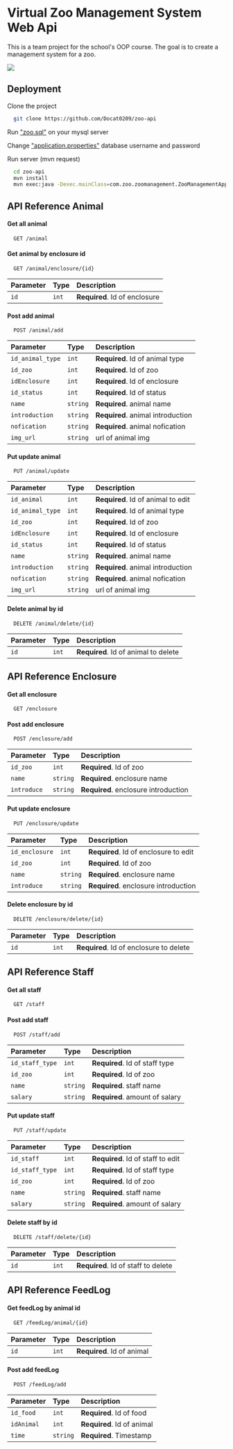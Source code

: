 
# Virtual Zoo Management System Web Api

This is a team project for the school's OOP course. The goal is to create a management system for a zoo.

![](https://hackmd.io/_uploads/BkA37eDvp.png)

## Deployment

Clone the project

```bash
  git clone https://github.com/Docat0209/zoo-api
```

Run ["zoo.sql"](./zoo.sql) on your mysql server

Change ["application.properties"](./src/main/resources/application.properties) database username and password

Run server (mvn request)

```bash
  cd zoo-api
  mvn install
  mvn exec:java -Dexec.mainClass=com.zoo.zoomanagement.ZooManagementApplication
```

## API Reference Animal

#### Get all animal

```http
  GET /animal
```

#### Get animal by enclosure id

```http
  GET /animal/enclosure/{id}
```

| Parameter | Type     | Description                        |
| :-------- | :------- | :--------------------------------  |
| `id`      | `int`    | **Required**. Id of enclosure      |

#### Post add animal

```http
  POST /animal/add
```

| Parameter         | Type      | Description                       |
| :--------         | :-------  | :-------------------------------- |
| `id_animal_type`  | `int`     | **Required**. Id of animal type   |
| `id_zoo`          | `int`     | **Required**. Id of zoo           |
| `idEnclosure`     | `int`     | **Required**. Id of enclosure     |
| `id_status`       | `int`     | **Required**. Id of status        |
| `name`            | `string`  | **Required**. animal name         |
| `introduction`    | `string`  | **Required**. animal introduction |
| `nofication`      | `string`  | **Required**. animal nofication   |
| `img_url`         | `string`  | url of animal img                 |

#### Put update animal

```http
  PUT /animal/update
```

| Parameter         | Type      | Description                       |
| :--------         | :-------  | :-------------------------------- |
| `id_animal`       | `int`     | **Required**. Id of animal to edit|
| `id_animal_type`  | `int`     | **Required**. Id of animal type   |
| `id_zoo`          | `int`     | **Required**. Id of zoo           |
| `idEnclosure`     | `int`     | **Required**. Id of enclosure     |
| `id_status`       | `int`     | **Required**. Id of status        |
| `name`            | `string`  | **Required**. animal name         |
| `introduction`    | `string`  | **Required**. animal introduction |
| `nofication`      | `string`  | **Required**. animal nofication   |
| `img_url`         | `string`  | url of animal img                 |

#### Delete animal by id

```http
  DELETE /animal/delete/{id}
```

| Parameter | Type     | Description                          |
| :-------- | :------- | :--------------------------------    |
| `id`      | `int`    | **Required**. Id of animal to delete |

## API Reference Enclosure

#### Get all enclosure

```http
  GET /enclosure
```

#### Post add enclosure

```http
  POST /enclosure/add
```

| Parameter         | Type      | Description                           |
| :--------         | :-------  | :--------------------------------     |
| `id_zoo`          | `int`     | **Required**. Id of zoo               |
| `name`            | `string`  | **Required**. enclosure name          |
| `introduce`    | `string`  | **Required**. enclosure introduction  |

#### Put update enclosure

```http
  PUT /enclosure/update
```

| Parameter         | Type      | Description                           |
| :--------         | :-------  | :--------------------------------     |
| `id_enclosure`    | `int`     | **Required**. Id of enclosure to edit |
| `id_zoo`          | `int`     | **Required**. Id of zoo               |
| `name`            | `string`  | **Required**. enclosure name          |
| `introduce`    | `string`  | **Required**. enclosure introduction  |

#### Delete enclosure by id

```http
  DELETE /enclosure/delete/{id}
```

| Parameter | Type     | Description                              |
| :-------- | :------- | :--------------------------------        |
| `id`      | `int`    | **Required**. Id of enclosure to delete  |

## API Reference Staff

#### Get all staff

```http
  GET /staff
```

#### Post add staff

```http
  POST /staff/add
```

| Parameter         | Type      | Description                       |
| :--------         | :-------  | :-------------------------------- |
| `id_staff_type`   | `int`     | **Required**. Id of staff type    |
| `id_zoo`          | `int`     | **Required**. Id of zoo           |
| `name`            | `string`  | **Required**. staff name          |
| `salary`          | `string`  | **Required**. amount of salary    |

#### Put update staff

```http
  PUT /staff/update
```

| Parameter         | Type      | Description                           |
| :--------         | :-------  | :--------------------------------     |
| `id_staff`        | `int`     | **Required**. Id of staff to edit     |
| `id_staff_type`   | `int`     | **Required**. Id of staff type        |
| `id_zoo`          | `int`     | **Required**. Id of zoo               |
| `name`            | `string`  | **Required**. staff name              |
| `salary`          | `string`  | **Required**. amount of salary        |

#### Delete staff by id

```http
  DELETE /staff/delete/{id}
```

| Parameter | Type     | Description                              |
| :-------- | :------- | :--------------------------------        |
| `id`      | `int`    | **Required**. Id of staff to delete      |

## API Reference FeedLog

#### Get feedLog by animal id

```http
  GET /feedLog/animal/{id}
```

| Parameter | Type     | Description                        |
| :-------- | :------- | :--------------------------------  |
| `id`      | `int`    | **Required**. Id of animal         |

#### Post add feedLog

```http
  POST /feedLog/add
```

| Parameter         | Type      | Description                       |
| :--------         | :-------  | :-------------------------------- |
| `id_food`         | `int`     | **Required**. Id of food          |
| `idAnimal`        | `int`     | **Required**. Id of animal        |
| `time`            | `string`  | **Required**. Timestamp           |




